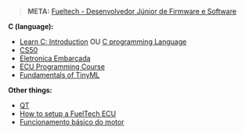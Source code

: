 > **META:** [Fueltech - Desenvolvedor Júnior de Firmware e Software](https://fueltech.gupy.io/jobs/5196740?jobBoardSource=gupy_public_page)

**C (language):**
+ [Learn C: Introduction](https://www.codecademy.com/learn/learn-c-introduction) OU [C programming Language](https://www.youtube.com/watch?v=KJgsSFOSQv0)
+ [CS50](https://pll.harvard.edu/course/cs50-introduction-computer-science)
+ [Eletronica Embarcada](https://www.youtube.com/playlist?list=PLVxRPcNO83UKTuNARcQ_z31lcSjBbKAxh)
+ [ECU Programming Course](https://www.youtube.com/playlist?list=PLfs9hw2d2SPykVCl7Qz_dF0tVYZTggesn)
+ [Fundamentals of TinyML](https://pll.harvard.edu/course/fundamentals-tinyml)

**Other things:**
+ [QT](https://www.qt.io/)
+ [How to setup a FuelTech ECU](https://www.youtube.com/watch?v=DTxorzhxp_Y)
+ [Funcionamento básico do motor](https://www.youtube.com/watch?v=j79zLq7Bmdc)